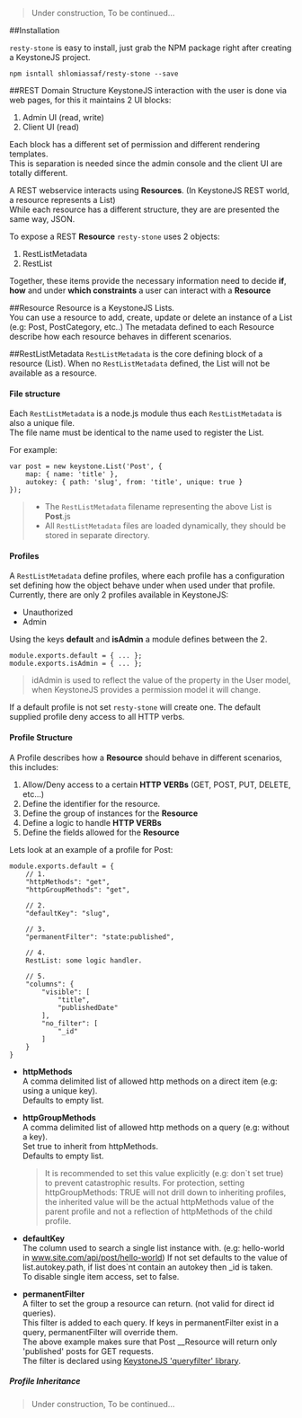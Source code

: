 >Under construction, To be continued...

##Installation

`resty-stone` is easy to install, just grab the NPM package right after creating a KeystoneJS project.


```
npm isntall shlomiassaf/resty-stone --save
```


##REST Domain Structure
KeystoneJS interaction with the user is done via web pages, for this it maintains 2 UI blocks:
    
  1. Admin UI (read, write)  
  2. Client UI (read)
  
Each block has a different set of permission and different rendering templates.  
This is separation is needed since the admin console and the client UI are totally different.

A REST webservice interacts using __Resources__. (In KeystoneJS REST world, a resource represents a List)  
While each resource has a different structure, they are are presented the same way, JSON.    


To expose a REST __Resource__ `resty-stone` uses 2 objects:
  
  1. RestListMetadata    
  2. RestList
  
Together, these items provide the necessary information need to decide __if__, __how__ and under __which constraints__ a user can interact with a __Resource__
  
##Resource
Resource is a KeystoneJS Lists.  
You can use a resource to add, create, update or delete an instance of a List (e.g: Post, PostCategory, etc..)
The metadata defined to each Resource describe how each resource behaves in different scenarios.
 
##RestListMetadata
`RestListMetadata` is the core defining block of a resource (List).
When no `RestListMetadata` defined, the List will not be available as a resource.  

#### File structure
Each `RestListMetadata` is a node.js module thus each `RestListMetadata` is also a unique file.  
The file name must be identical to the name used to register the List.

For example:
```
var post = new keystone.List('Post', {
	map: { name: 'title' },
	autokey: { path: 'slug', from: 'title', unique: true }
});

```

  >- The `RestListMetadata` filename representing the above List is __Post__.js  
  >- All `RestListMetadata` files are loaded dynamically, they should be stored in separate directory.


#### Profiles
A `RestListMetadata` define profiles, where each profile has a configuration set defining how the object behave under when used under that profile.  
Currently, there are only 2 profiles available in KeystoneJS:

  - Unauthorized
  - Admin
  
Using the keys __default__ and __isAdmin__ a module defines between the 2.
```
module.exports.default = { ... };
module.exports.isAdmin = { ... };

```
>idAdmin is used to reflect the value of the property in the User model, when KeystoneJS provides a permission model it will change. 

If a default profile is not set `resty-stone` will create one. The default supplied profile deny access to all HTTP verbs.


#### Profile Structure
A Profile describes how a __Resource__ should behave in different scenarios, this includes:

  1. Allow/Deny access to a certain __HTTP VERBs__ (GET, POST, PUT, DELETE, etc...)  
  2. Define the identifier for the resource.   
  3. Define the group of instances for the  __Resource__
  4. Define a logic to handle __HTTP VERBs__
  5. Define the fields allowed for the __Resource__    
    
  Lets look at an example of a profile for Post:
```
module.exports.default = {
    // 1.
    "httpMethods": "get",
    "httpGroupMethods": "get",

    // 2.
    "defaultKey": "slug",

    // 3.
    "permanentFilter": "state:published",

    // 4.
    RestList: some logic handler.
    
    // 5.
    "columns": {
        "visible": [
            "title",
            "publishedDate"      
        ],
        "no_filter": [
            "_id"
        ]
    }
}
```

 - __httpMethods__  
   A comma delimited list of allowed http methods on a direct item (e.g: using a unique key).  
   Defaults to empty list.
   
 - __httpGroupMethods__  
    A comma delimited list of allowed http methods on a query (e.g: without a key).  
    Set true to inherit from httpMethods.  
    Defaults to empty list.  
    
    >It is recommended to set this value explicitly (e.g: don`t set true) to prevent catastrophic results.
    >For protection, setting httpGroupMethods: TRUE will not drill down to inheriting profiles, the inherited value will be the
    >actual httpMethods value of the parent profile and not a reflection of httpMethods of the child profile.
               
  - __defaultKey__  
    The column used to search a single list instance with. (e.g: hello-world in www.site.com/api/post/hello-world)
    If not set defaults to the value of list.autokey.path, if list does`nt contain an autokey then _id is taken.  
    To disable single item access, set to false.  
    
  - __permanentFilter__  
    A filter to set the group a resource can return. (not valid for direct id queries).  
    This filter is added to each query. If keys in permanentFilter exist in a query, permanentFilter will override them.  
    The above example makes sure that Post __Resource will return only 'published' posts for GET requests.  
    The filter is declared using [KeystoneJS 'queryfilter' library](https://github.com/keystonejs/queryfilter).
    
##### Profile Inheritance




>Under construction, To be continued...


